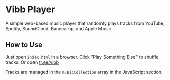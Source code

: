 # Vibb Player
A simple web-based music player that randomly plays tracks from YouTube, Spotify, SoundCloud, Bandcamp, and Apple Music.

## How to Use
Just open `index.html` in a browser. Click "Play Something Else" to shuffle tracks. Or open [tr.ee/vibb](tr.ee/vibb)

Tracks are managed in the `musicCollection` array in the JavaScript section.
